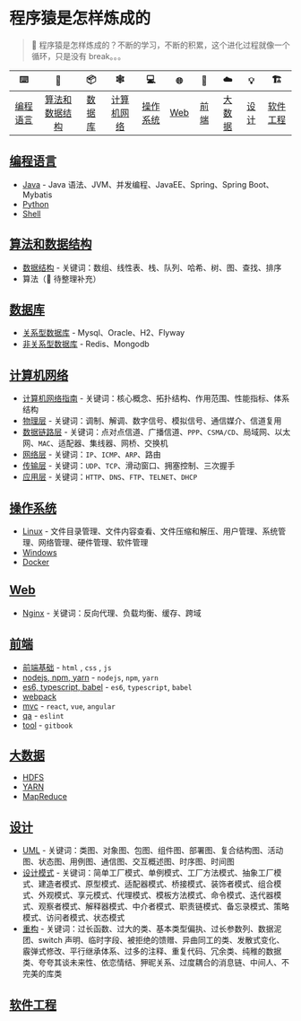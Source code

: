 # 程序猿是怎样炼成的

> :gorilla: 程序猿是怎样炼成的？不断的学习，不断的积累，这个进化过程就像一个循环，只是没有 break。。。

|      :keyboard:       |            :game_die:             |     :package:     |       :spider_web:        |      :computer:       | :globe_with_meridians: |     :art:     |      :cloud:      |    :bulb:     | :building_construction: |
| :-------------------: | :-------------------------------: | :---------------: | :-----------------------: | :-------------------: | :--------------------: | :-----------: | :---------------: | :-----------: | :---------------------: |
| [编程语言](#编程语言) | [算法和数据结构](#算法和数据结构) | [数据库](#数据库) | [计算机网络](#计算机网络) | [操作系统](#操作系统) |      [Web](#web)       | [前端](#前端) | [大数据](#大数据) | [设计](#设计) |  [软件工程](#软件工程)  |

## [编程语言](docs/programming)

- [Java](docs/programming/java) - Java 语法、JVM、并发编程、JavaEE、Spring、Spring Boot、Mybatis
- [Python](docs/programming/python.md)
- [Shell](docs/programming/shell)

## [算法和数据结构](docs/algorithm)

- [数据结构](docs/algorithm/data-structure) - 关键词：数组、线性表、栈、队列、哈希、树、图、查找、排序
- 算法（:construction: 待整理补充）

## [数据库](docs/database)

- [关系型数据库](docs/database/sql) - Mysql、Oracle、H2、Flyway
- [非关系型数据库](docs/database/nosql) - Redis、Mongodb

## [计算机网络](docs/network)

- [计算机网络指南](docs/network/network-guide.md) - 关键词：核心概念、拓扑结构、作用范围、性能指标、体系结构
- [物理层](docs/network/physical) - 关键词：调制、解调、数字信号、模拟信号、通信媒介、信道复用
- [数据链路层](docs/network/data-link-layer.md) - 关键词：点对点信道、广播信道、`PPP`、`CSMA/CD`、局域网、以太网、`MAC`、适配器、集线器、网桥、交换机
- [网络层](docs/network/network) - 关键词：`IP`、`ICMP`、`ARP`、路由
- [传输层](docs/network/transport) - 关键词：`UDP`、`TCP`、滑动窗口、拥塞控制、三次握手
- [应用层](docs/network/application) - 关键词：`HTTP`、`DNS`、`FTP`、`TELNET`、`DHCP`

## [操作系统](docs/os)

- [Linux](docs/os/linux) - 文件目录管理、文件内容查看、文件压缩和解压、用户管理、系统管理、网络管理、硬件管理、软件管理
- [Windows](docs/os/windows)
- [Docker](docs/os/docker)

## [Web](docs/web)

- [Nginx](docs/web/nginx) - 关键词：反向代理、负载均衡、缓存、跨域

## [前端](docs/frontend)

- [前端基础](docs/frontend/base) - `html` , `css` , `js`
- [nodejs, npm, yarn](docs/frontend/nodejs) - `nodejs`, `npm`, `yarn`
- [es6, typescript, babel](docs/frontend/es6) - `es6`, `typescript`, `babel`
- [webpack](docs/frontend/webpack)
- [mvc](docs/frontend/mvc) - `react`, `vue`, `angular`
- [qa](docs/frontend/qa) - `eslint`
- [tool](docs/frontend/tool) - `gitbook`

## [大数据](docs/bigdata)

- [HDFS](docs/bigdata/HDFS.md)
- [YARN](docs/bigdata/YARN.md)
- [MapReduce](docs/bigdata/MapReduce.md)

## [设计](docs/design)

- [UML](docs/design/uml) - 关键词：类图、对象图、包图、组件图、部署图、复合结构图、活动图、状态图、用例图、通信图、交互概述图、时序图、时间图
- [设计模式](docs/design/design-patterns) - 关键词：简单工厂模式、单例模式、工厂方法模式、抽象工厂模式、建造者模式、原型模式、适配器模式、桥接模式、装饰者模式、组合模式、外观模式、享元模式、代理模式、模板方法模式、命令模式、迭代器模式、观察者模式、解释器模式、中介者模式、职责链模式、备忘录模式、策略模式、访问者模式、状态模式
- [重构](docs/design/refactor) - 关键词：过长函数、过大的类、基本类型偏执、过长参数列、数据泥团、switch 声明、临时字段、被拒绝的馈赠、异曲同工的类、发散式变化、霰弹式修改、平行继承体系、过多的注释、重复代码、冗余类、纯稚的数据类、夸夸其谈未来性、依恋情结、狎昵关系、过度耦合的消息链、中间人、不完美的库类

## [软件工程](docs/software)
